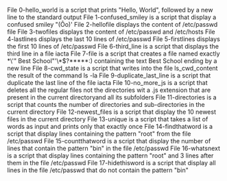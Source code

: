 File 0-hello_world is a script that prints "Hello, World", followed by a new line to the standard output
File 1-confused_smiley is a script that display a confused smiley "(Ôo)'
File 2-hellofile displays the content of /etc/passwd file
File 3-twofiles displays the content of /etc/passwd and /etc/hosts
File 4-lastlines displays the last 10 lines of /etc/passwd
File 5-firstlines displays  the first 10 lines of /etc/passwd
File 6-third_line is a script that displays the third line in a file iacta
File 7-file is a script that creates a file named exactly \*\\'" Best School"\'\\*$\?\*\*\*\*\*:) containing the text Best School ending by a new line
File 8-cwd_state is a script that writes into the file ls_cwd_content the result of the command ls -la
File 9-duplicate_last_line is a script that duplicate the last line of the file iacta
File 10-no_more_js is a script that deletes all the regular files not the directories wit a .js extension that are present in the current directoryand all its subfolders
File 11-directories is a script that counts the number of directories and sub-directories in the current directory
File 12-newest_files is a script that display the 10 newest files in the current directory
File 13-unique is a script that takes a list of words as input and prints only that exactly once
File 14-findthatword is a script that display lines containing the pattern "root" from the file /etc/passwd
File 15-countthatword is a script that display the number of lines that contain the pattern "bin" in the file /etc/passwd
File 16-whatsnext is a script that display lines containing the pattern "root" and 3 lines after them in the file /etc/passwd
File 17-hidethisword is a script that display all lines in the file /etc/passwd that do not contain the pattern "bin"              
